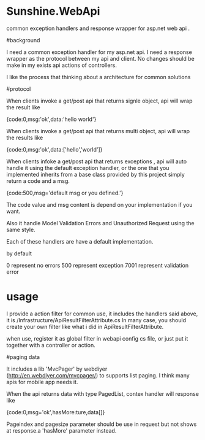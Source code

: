 # Sunshine.WebApi
common exception handlers and response wrapper for asp.net web api .

#background

I need a common exception handler for my asp.net api.
I need a response wrapper as the protocol between my api and client.
No changes should be make in my exists api actions of controllers.

I like the process that thinking about a architecture for common solutions

#protocol

When clients invoke a get/post api that returns signle object, api will wrap the result like 

{code:0,msg:'ok',data:'hello world'}

When clients invoke a get/post api that returns multi object, api will wrap the results like

{code:0,msg:'ok',data:['hello','world']}

When clients infoke a get/post api that returns exceptions , api will auto handle it using the default exception handler,
or the one that you implemented inherits from a base class provided by this project simply return a code and a msg.


{code:500,msg='default msg or you defined.'} 

The code value and msg content is depend on your implementation if you want.

Also it handle Model Validation Errors and Unauthorized Request using the same style.

Each of these handlers are have a default implementation.

by default 

0 represent no errors 
500 represent exception
7001 represent validation error

# usage

I provide a action filter for common use, it includes the handlers said above, it is /Infrastructure/ApiResultFilterAttribute.cs
In many case, you should create your own filter like what i did in ApiResultFilterAttribute.

when use, register it as global filter in webapi config cs file, or just put it together with a controller or action.

#paging data

It includes a lib 'MvcPager' by webdiyer (http://en.webdiyer.com/mvcpager/) to supports list paging.
I think many  apis for mobile app needs it.

When the api returns data with type PagedList<T>, contex handler will response like 

{code:0,msg='ok',hasMore:ture,data[]} 

Pageindex and pagesize parameter should be use in request but not shows at response.a 'hasMore' parameter instead.











